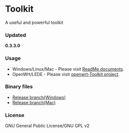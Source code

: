﻿Toolkit
=======
A useful and powerful toolkit

### Updated
**0.3.3.0**

### Usage
* Windows/Linux/Mac - Please visit [ReadMe documents](https://github.com/chengr28/Toolkit/tree/master/Documents).
* OpenWrt/LEDE - Please visit [openwrt-Toolkit project](https://github.com/wongsyrone/openwrt-Toolkit).

### Binary files
* [Release branch(Windows)](https://github.com/chengr28/Toolkit/tree/Release/Windows)
* [Release branch(Mac)](https://github.com/chengr28/Toolkit/tree/Release/Mac)

### License
GNU General Public License/GNU GPL v2
